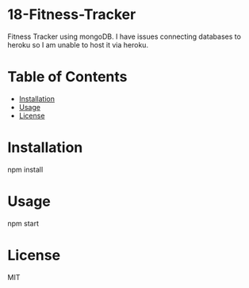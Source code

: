# 18-Fitness-Tracker
      
  Fitness Tracker using mongoDB. I have issues connecting databases to heroku so I am unable to host it via heroku.
      
  # Table of Contents
      
  - [Installation](#installation)
  - [Usage](#usage)
  - [License](#license)
      
      
  # Installation
      
  npm install
      
      
  # Usage
      
  npm start
      
      
  # License
      
  MIT
